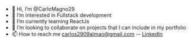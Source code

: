 - 👋 Hi, I’m @CarloMagno29
- 👀 I’m interested in Fullstack development
- 🌱 I’m currently learning ReactJs
- 💞️ I’m looking to collaborate on projects that I can include in my portfolio
- 📫 How to reach me carlos2909almao@gmail.com -- [LinkedIn](https://www.linkedin.com/in/carlos-almao2909/)

<!---
CarloMagno29/CarloMagno29 is a ✨ special ✨ repository because its `README.md` (this file) appears on your GitHub profile.
You can click the Preview link to take a look at your changes.
--->
